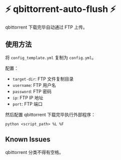# ⚡ qbittorrent-auto-flush ⚡

qbittorrent 下载完毕自动通过 FTP 上传。

## 使用方法

将 `config_template.yml` 复制为 `config.yml`。

配置：

* `target-dir`: FTP 文件复制目录
* `username`: FTP 用户名
* `password`: FTP 密码
* `ip`: FTP IP 地址
* `port`: FTP 端口

然后配置 qbittorrent 下载完毕执行外部程序：

```
python <script_path> %L %F
```

## Known Issues

qbittorrent 分类不得有空格。
